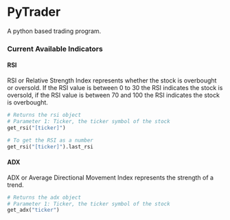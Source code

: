 # PyTrader
A python based trading program.


### Current Available Indicators

#### RSI
RSI or Relative Strength Index represents whether the stock is overbought or oversold. If the RSI value is between 0 to 30 the RSI indicates the stock is oversold, if the RSI value is between 70 and 100 the RSI indicates the stock is overbought.

```python
# Returns the rsi object
# Parameter 1: Ticker, the ticker symbol of the stock
get_rsi("[ticker]")

# To get the RSI as a number
get_rsi("[ticker]").last_rsi
```

#### ADX
ADX or Average Directional Movement Index represents the strength of a trend.

```python
# Returns the adx object
# Parameter 1: Ticker, the ticker symbol of the stock
get_adx("ticker")
```